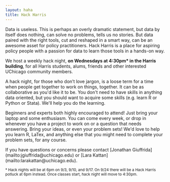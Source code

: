 ```yaml
---
layout: haha
title: Hack Harris
---
```





Data is useless. This is perhaps an overly dramatic statement, but data by itself does nothing, can solve no problems, tells us no stories. But data paired with the right tools, cut and reshaped in a smart way, can be an awesome asset for policy practitioners. Hack Harris is a place for aspiring policy people with a passion for data to learn those tools in a hands-on way.

We host a weekly hack night, <b>on Wednesdays at 4:30pm* in the Harris building</b>, for all Harris students, alums, friends and other interested UChicago community members. 

A hack night, for those who don’t love jargon, is a loose term for a time when people get together to work on things, together. It can be as collaborative as you'd like it to be. You don't need to have skills in anything data oriented, but you should want to acquire some skills (e.g. learn R or Python or Stata). We'll help you do the learning. 

Beginners and experts both highly encouraged to attend! Just bring your laptop and some enthusiasm. You can come every week, or drop in whenever you have a project to work on or a question that needs answering. Bring your ideas, or even your problem sets! We'd love to help you learn R, LaTex, and anything else that you might need to complete your problem sets, for any course.

<p>If you have questions or concerns please contact [Jonathan Giuffrida](mailto:jgiuffrida@uchicago.edu) or [Lara Kattan](mailto:larakattan@uchicago.edu).

<small>* Hack nights will be at 6pm on 9/3, 9/10, and 9/17. On 9/24 there will be a Hack Harris potluck at 6pm instead. Once classes start, hack night will move to 4:30pm.</small> 

